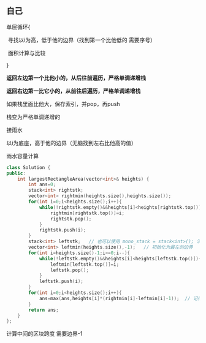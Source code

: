 ## 自己

单层循环{

​	寻找以i为高，低于他的边界（找到第一个比他低的 需要序号）

​	面积计算与比较

}

**返回左边第一个比他小的，从后往前遍历，严格单调递增栈**

**返回右边第一比它小的，从前往后遍历，严格单调递增栈**

如果栈里面比他大，保存索引，并pop，再push

栈变为严格单调递增的



接雨水

以i为底座，高于他的边界（无脑找到左右比他高的值）

雨水容量计算

```cpp
class Solution {
public:
    int largestRectangleArea(vector<int>& heights) {
        int ans=0;
        stack<int> rightstk;
        vector<int> rightmin(heights.size(),heights.size());
        for(int i=0;i<heights.size();i++){
            while(!rightstk.empty()&&heights[i]<heights[rightstk.top()]){
                rightmin[rightstk.top()]=i;
                rightstk.pop();
            }
            rightstk.push(i);
        }
        stack<int> leftstk;   // 也可以使用 mono_stack = stack<int>(); 清空栈区
        vector<int> leftmin(heights.size(),-1);   // 初始化为最左的边界
        for(int i=heights.size()-1;i>=0;i--){
            while(!leftstk.empty()&&heights[i]<heights[leftstk.top()]){
                leftmin[leftstk.top()]=i;
                leftstk.pop();
            }
            leftstk.push(i);
        }
        for(int i=0;i<heights.size();i++){
            ans=max(ans,heights[i]*(rightmin[i]-leftmin[i]-1));  // 记得减一
        }
        return ans;
    }
};
```

计算中间的区块跨度 需要边界-1